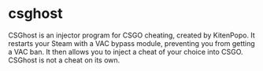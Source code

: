 # csghost
CSGhost is an injector program for CSGO cheating, created by KitenPopo. It restarts your Steam with a VAC bypass module, preventing you from getting a VAC ban. It then allows you to inject a cheat of your choice into CSGO. CSGhost is not a cheat on its own.
